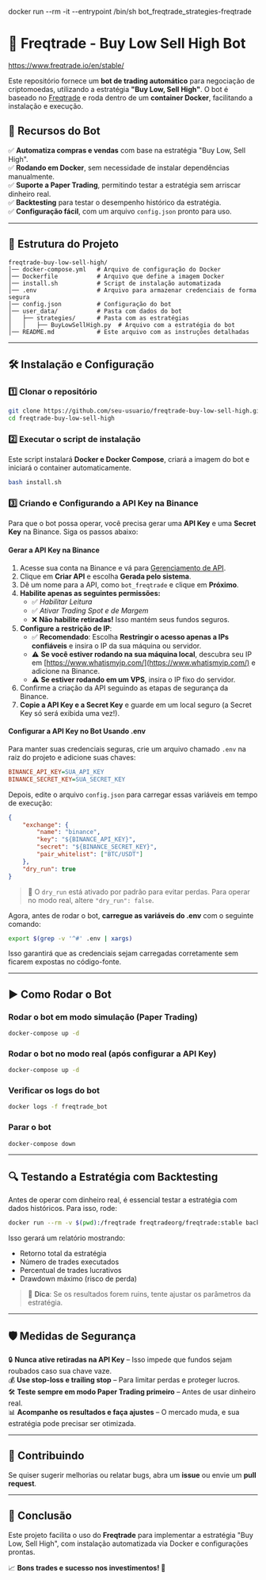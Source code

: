 docker run --rm -it --entrypoint /bin/sh bot_freqtrade_strategies-freqtrade

# 🤖 Freqtrade - Buy Low Sell High Bot

https://www.freqtrade.io/en/stable/

Este repositório fornece um **bot de trading automático** para negociação de criptomoedas, utilizando a estratégia **"Buy Low, Sell High"**. O bot é baseado no [Freqtrade](https://www.freqtrade.io/) e roda dentro de um **container Docker**, facilitando a instalação e execução.

## 🚀 Recursos do Bot

✅ **Automatiza compras e vendas** com base na estratégia "Buy Low, Sell High".\
✅ **Rodando em Docker**, sem necessidade de instalar dependências manualmente.\
✅ **Suporte a Paper Trading**, permitindo testar a estratégia sem arriscar dinheiro real.\
✅ **Backtesting** para testar o desempenho histórico da estratégia.\
✅ **Configuração fácil**, com um arquivo `config.json` pronto para uso.

---

## 📂 Estrutura do Projeto

```
freqtrade-buy-low-sell-high/
│── docker-compose.yml   # Arquivo de configuração do Docker
│── Dockerfile           # Arquivo que define a imagem Docker
│── install.sh           # Script de instalação automatizada
│── .env                 # Arquivo para armazenar credenciais de forma segura
│── config.json          # Configuração do bot
│── user_data/           # Pasta com dados do bot
│   ├── strategies/      # Pasta com as estratégias
│   │   ├── BuyLowSellHigh.py  # Arquivo com a estratégia do bot
│── README.md            # Este arquivo com as instruções detalhadas
```

---

## 🛠️ Instalação e Configuração

### 1️⃣ Clonar o repositório

```bash
git clone https://github.com/seu-usuario/freqtrade-buy-low-sell-high.git
cd freqtrade-buy-low-sell-high
```

### 2️⃣ Executar o script de instalação

Este script instalará **Docker e Docker Compose**, criará a imagem do bot e iniciará o container automaticamente.

```bash
bash install.sh
```

### 3️⃣ Criando e Configurando a API Key na Binance

Para que o bot possa operar, você precisa gerar uma **API Key** e uma **Secret Key** na Binance. Siga os passos abaixo:

#### **Gerar a API Key na Binance**
1. Acesse sua conta na Binance e vá para [Gerenciamento de API](https://www.binance.com/pt-BR/my/settings/api-management).
2. Clique em **Criar API** e escolha **Gerada pelo sistema**.
3. Dê um nome para a API, como `bot_freqtrade` e clique em **Próximo**.
4. **Habilite apenas as seguintes permissões:**
   - ✅ *Habilitar Leitura*
   - ✅ *Ativar Trading Spot e de Margem*
   - ❌ **Não habilite retiradas!** Isso mantém seus fundos seguros.
5. **Configure a restrição de IP**:
   - ✅ **Recomendado**: Escolha **Restringir o acesso apenas a IPs confiáveis** e insira o IP da sua máquina ou servidor.
   - ⚠ **Se você estiver rodando na sua máquina local**, descubra seu IP em [https://www.whatismyip.com/](https://www.whatismyip.com/) e adicione na Binance.
   - ⚠ **Se estiver rodando em um VPS**, insira o IP fixo do servidor.
6. Confirme a criação da API seguindo as etapas de segurança da Binance.
7. **Copie a API Key e a Secret Key** e guarde em um local seguro (a Secret Key só será exibida uma vez!).

#### **Configurar a API Key no Bot Usando .env**
Para manter suas credenciais seguras, crie um arquivo chamado `.env` na raiz do projeto e adicione suas chaves:

```ini
BINANCE_API_KEY=SUA_API_KEY
BINANCE_SECRET_KEY=SUA_SECRET_KEY
```

Depois, edite o arquivo `config.json` para carregar essas variáveis em tempo de execução:

```json
{
    "exchange": {
        "name": "binance",
        "key": "${BINANCE_API_KEY}",
        "secret": "${BINANCE_SECRET_KEY}",
        "pair_whitelist": ["BTC/USDT"]
    },
    "dry_run": true
}
```

> 🔹 O `dry_run` está ativado por padrão para evitar perdas. Para operar no modo real, altere `"dry_run": false`.

Agora, antes de rodar o bot, **carregue as variáveis do .env** com o seguinte comando:

```bash
export $(grep -v '^#' .env | xargs)
```

Isso garantirá que as credenciais sejam carregadas corretamente sem ficarem expostas no código-fonte.

---

## ▶️ Como Rodar o Bot

### **Rodar o bot em modo simulação (Paper Trading)**

```bash
docker-compose up -d
```

### **Rodar o bot no modo real** (após configurar a API Key)

```bash
docker-compose up -d
```

### **Verificar os logs do bot**

```bash
docker logs -f freqtrade_bot
```

### **Parar o bot**

```bash
docker-compose down
```

---

## 🔍 Testando a Estratégia com Backtesting

Antes de operar com dinheiro real, é essencial testar a estratégia com dados históricos. Para isso, rode:

```bash
docker run --rm -v $(pwd):/freqtrade freqtradeorg/freqtrade:stable backtest --strategy BuyLowSellHigh --config config.json --datadir user_data/data/
```

Isso gerará um relatório mostrando:

- Retorno total da estratégia
- Número de trades executados
- Percentual de trades lucrativos
- Drawdown máximo (risco de perda)

> 🧠 **Dica**: Se os resultados forem ruins, tente ajustar os parâmetros da estratégia.

---

## 🛡️ Medidas de Segurança

🔒 **Nunca ative retiradas na API Key** – Isso impede que fundos sejam roubados caso sua chave vaze.\
💰 **Use stop-loss e trailing stop** – Para limitar perdas e proteger lucros.\
🛠️ **Teste sempre em modo Paper Trading primeiro** – Antes de usar dinheiro real.\
📊 **Acompanhe os resultados e faça ajustes** – O mercado muda, e sua estratégia pode precisar ser otimizada.

---

## 📌 Contribuindo

Se quiser sugerir melhorias ou relatar bugs, abra um **issue** ou envie um **pull request**.

---

## 🎯 Conclusão

Este projeto facilita o uso do **Freqtrade** para implementar a estratégia "Buy Low, Sell High", com instalação automatizada via Docker e configurações prontas.

📈 **Bons trades e sucesso nos investimentos! 🚀**

